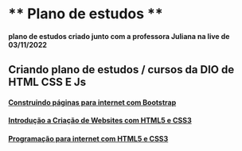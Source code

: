 # ** Plano de estudos **
#### plano de estudos criado junto com a professora Juliana na live de 03/11/2022

## Criando plano de estudos / cursos da DIO de HTML CSS E Js

#### [Construindo páginas para internet com Bootstrap](https://web.dio.me/course/crie-paginas-responsivas-na-web-utilizando-um-poderoso-framework/learning/d5695916-44d4-4d47-9db4-0bc829264835)
#### [Introdução a Criação de Websites com HTML5 e CSS3](https://web.dio.me/course/introducao-criacao-de-websites-com-html5-e-css3/learning/462f831d-5fdf-485e-bf07-1d391eb94ac8)  
#### [Programação para internet com HTML5 e CSS3](https://web.dio.me/course/programando-interfaces-com-html5-e-css3/learning/f5066ef9-b542-43c0-a3c5-1519c61b84ee)
